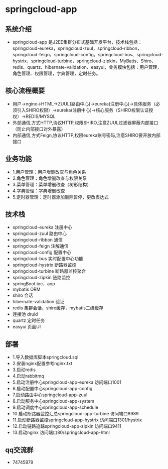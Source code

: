 # springcloud-app

## 系统介绍

- springcloud-app 是J2EE集群分布式基础开发平台，技术栈包括：springcloud-eureka，springcloud-zuul，springcloud-ribbon，springcloud-feign，springcloud-config，springcloud-bus、springcloud-hystrix，springcloud-turbine，springcloud-zipkin，MyBatis、Shiro、redis、quartz、hibernate-validation、easyui，业务模块包括：用户管理，角色管理、权限管理，字典管理，定时任务。

## 核心流程概要

- 用户->nginx->HTML->ZUUL(路由中心)->eureka(注册中心)->具体服务（必须引入SHIRO权限）->eureka(注册中心)->核心服务（SHIRO权限认证授权）->REDIS/MYSQL
- 外部通信,方式HTTP,协议HTTP,权限SHIRO,注意ZUUL过滤器屏蔽内部接口（防止内部接口对外暴露）
- 内部通信,方式Feign,协议HTTP,权限eureka账号密码,注意SHIRO要开放内部接口

## 业务功能

- 1.用户管理：用户增删改查与角色关系
- 2.角色管理：角色增删改查与权限关系
- 3.菜单管理：菜单增删改查（树形结构）
- 4.字典管理：字典增删改查
- 5.定时器管理：定时器添加删除暂停，更改表达式

## 技术栈

- springcloud-eureka 注册中心
- springcloud-zuul 路由中心
- springcloud-ribbon 通信
- springcloud-feign 注解通信
- springcloud-config 配置中心
- springcloud-bus 实时配置中心功能
- springcloud-hystrix 断路器监控
- springcloud-turbine 断路器监控聚合
- springcloud-zipkin 链路监控
- springBoot ioc，aop
- mybatis ORM  
- shiro 会话 
- hibernate-validation 验证 
- redis 集群会话，shiro缓存，mybatis二级缓存
- 连接池 druid
- quartz 定时任务
- easyui 页面UI 

## 部署

- 1.导入数据库脚本springcloud.sql
- 2.安装nginx配置参考nginx.txt
- 3.启动redis
- 4.启动rabbitmq
- 5.启动注册中心springcloud-app-eureka 访问端口1001
- 6.启动配置中心springcloud-app-config
- 7.启动路由中心springcloud-app-zuul
- 8.启动服务中心springcloud-app-system
- 9.启动调度中心springcloud-app-schedule
- 10.启动断路器监控汇总springcloud-app-turbine 访问端口8989
- 11.启动断路器监控springcloud-app-hystrix 访问端口1301/hystrix
- 12.启动链路追踪springcloud-app-zipkin 访问端口9411
- 13.启动nginx 访问端口80/springcloud-app-html

## qq交流群

- 74745979